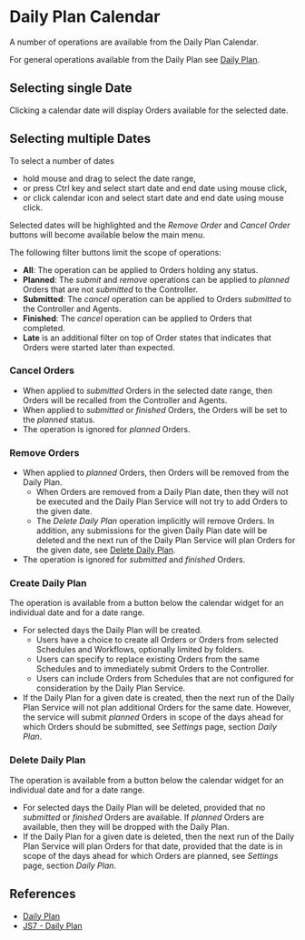 # Daily Plan Calendar

A number of operations are available from the Daily Plan Calendar. 

For general operations available from the Daily Plan see [Daily Plan](/daily-plan).

## Selecting single Date

Clicking a calendar date will display Orders available for the selected date.

## Selecting multiple Dates

To select a number of dates

- hold mouse and drag to select the date range,
- or press Ctrl key and select start date and end date using mouse click,
- or click calendar icon and select start date and end date using mouse click.

Selected dates will be highlighted and the *Remove Order* and *Cancel Order* buttons will become available below the main menu.

The following filter buttons limit the scope of operations: 

- **All**: The operation can be applied to Orders holding any status.
- **Planned**: The *submit* and *remove* operations can be applied to *planned* Orders that are not *submitted* to the Controller.
- **Submitted**: The *cancel* operation can be applied to Orders *submitted* to the Controller and Agents.
- **Finished**: The *cancel* operation can be applied to Orders that completed.
- **Late** is an additional filter on top of Order states that indicates that Orders were started later than expected.

### Cancel Orders

- When applied to *submitted* Orders in the selected date range, then Orders will be recalled from the Controller and Agents.
- When applied to *submitted* or *finished* Orders, the Orders will be set to the *planned* status.
- The operation is ignored for *planned* Orders.

### Remove Orders

- When applied to *planned* Orders, then Orders will be removed from the Daily Plan.
  - When Orders are removed from a Daily Plan date, then they will not be executed and the Daily Plan Service will not try to add Orders to the given date.
  - The *Delete Daily Plan* operation implicitly will remove Orders. In addition, any submissions for the given Daily Plan date will be deleted and the next run of the Daily Plan Service will plan Orders for the given date, see [Delete Daily Plan](#delete-daily-plan).
- The operation is ignored for *submitted* and *finished* Orders.

### Create Daily Plan

The operation is available from a button below the calendar widget for an individual date and for a date range.

- For selected days the Daily Plan will be created.
  - Users have a choice to create all Orders or Orders from selected Schedules and Workflows, optionally limited by folders.
  - Users can specify to replace existing Orders from the same Schedules and to immediately submit Orders to the Controller.
  - Users can include Orders from Schedules that are not configured for consideration by the Daily Plan Service.
- If the Daily Plan for a given date is created, then the next run of the Daily Plan Service will not plan additional Orders for the same date. However, the service will submit *planned* Orders in scope of the days ahead for which Orders should be submitted, see *Settings* page, section *Daily Plan*.

### Delete Daily Plan

The operation is available from a button below the calendar widget for an individual date and for a date range.

- For selected days the Daily Plan will be deleted, provided that no *submitted* or *finished* Orders are available. If *planned* Orders are available, then they will be dropped with the Daily Plan.
- If the Daily Plan for a given date is deleted, then the next run of the Daily Plan Service will plan Orders for that date, provided that the date is in scope of the days ahead for which Orders are planned, see *Settings* page, section *Daily Plan*.

## References

- [Daily Plan](/daily-plan)
- [JS7 - Daily Plan](https://kb.sos-berlin.com/display/JS7/JS7+-+Daily+Plan)
